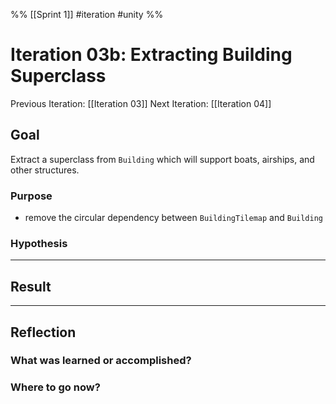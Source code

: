 %%
[[Sprint 1]] #iteration #unity
%%
# Iteration 03b: Extracting Building Superclass
Previous Iteration: [[Iteration 03]]
Next Iteration: [[Iteration 04]]


## Goal
Extract a superclass from `Building` which will support boats, airships, and other structures.

### Purpose
 - remove the circular dependency between `BuildingTilemap` and `Building`

### Hypothesis


----
## Result





----
## Reflection



### What was learned or accomplished?


### Where to go now?

